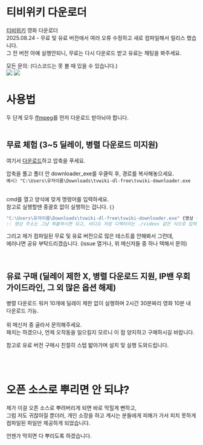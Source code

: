 # 티비위키 다운로더
[티비위키](https://dongjuthedeveloper.github.io/tvwiki_downloader/latest_url/) 영화 다운로더<br>
2025.08.24 - 무료 및 유료 버전에서 여러 오류 수정하고 새로 컴파일해서 릴리스 했습니다.<br>
그 전 버전 아예 실행안되니, 무료는 다시 다운로드 받고 유료는 채팅을 봐주세요.

모든 문의: (디스코드는 못 볼 때 있을 수 있습니다.) <br>
![](https://dcbadge.limes.pink/api/shield/1285574573877624924?style=flat?d=d)
[![](https://img.shields.io/badge/DongjuTheDevloper-26A5E4?style=flat&logo=telegram&logoColor=white)](https://t.me/DongjuTheDeveloper)
<br>

# 사용법

두 단계 모두 [ffmpeg](https://ffmpeg.org/download.html)를 먼저 다운로드 받아놔야 합니다.<br><br>

## 무료 체험 (3~5 딜레이, 병렬 다운로드 미지원)
여기서 [다운로드](https://github.com/DongjuTheDeveloper/tvwiki_downloader/releases/download/free-exe/tvwiki-dl-free.zip)하고 압축을 푸세요.<br>

압축을 풀고 폴더 안 downloader_exe를 우클릭 후, 경로를 복사해놓으세요.<br>
`예시) "C:\Users\유저이름\Downloads\tvwiki-dl-free\tvwiki-downloader.exe`<br><br>

cmd를 열고 양식에 맞게 명령어를 입력하세요.<br>
참고로 실행할땐 중괄호 없이 실행하는 겁니다. `{}`
```cmd
"C:\Users\유저이름\Downloads\tvwiki-dl-free\tvwiki-downloader.exe" {영상 주소} {비디오 저장 디렉터리}
:: 영상 주소는 그냥 복붙하시면 되고, 비디오 저장 디렉터리는 ./videos 같은 식으로 입력하시면 됩니다.
```

그리고 제가 컴파일된 무료 및 유료 버전으로 많은 테스트를 안해봐서 그런데,<br>
에러나면 공유 부탁드리겠습니다. (issue 열거나, 위 메신저들 중 하나 택해서 문의)

<br>

## 유료 구매 (딜레이 제한 X, 병렬 다운로드 지원, IP밴 우회 가이드라인, 그 외 많은 옵션 해제)
병렬 다운로드 워커 10개에 딜레이 제한 없이 실행하며 2시간 30분짜리 영화 10분 내 다운로드 가능.<br><br>
위 메신저 중 골라서 문의해주세요.<br>
패치는 하겠으나, 언제 오작동을 일으킬지 모르니 이 점 양지하고 구매하시길 바랍니다.

참고로 유료 버전 구매시 친절히 스텝 밟아가며 설치 및 실행 도와드립니다.<br><br>

<br>

# 오픈 소스로 뿌리면 안 되냐?
제가 이걸 오픈 소스로 뿌려버리게 되면 바로 막힐게 뻔하고,<br>
그럼 저도 귀찮아질 뿐더러, 개인 소장을 하고 계시는 분들에게 피해가 가서 피치 못하게 컴파일된 파일만 제공하게 되었습니다.


언젠가 막히면 다 뿌리도록 하겠습니다.
